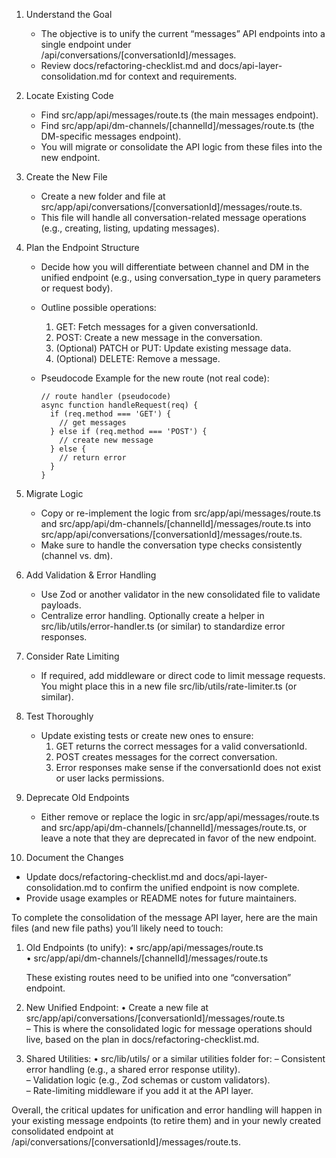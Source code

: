 1. Understand the Goal
   - The objective is to unify the current “messages” API endpoints into a single endpoint under /api/conversations/[conversationId]/messages.
   - Review docs/refactoring-checklist.md and docs/api-layer-consolidation.md for context and requirements.

2. Locate Existing Code
   - Find src/app/api/messages/route.ts (the main messages endpoint).
   - Find src/app/api/dm-channels/[channelId]/messages/route.ts (the DM-specific messages endpoint).
   - You will migrate or consolidate the API logic from these files into the new endpoint.

3. Create the New File
   - Create a new folder and file at src/app/api/conversations/[conversationId]/messages/route.ts.
   - This file will handle all conversation-related message operations (e.g., creating, listing, updating messages).

4. Plan the Endpoint Structure
   - Decide how you will differentiate between channel and DM in the unified endpoint (e.g., using conversation_type in query parameters or request body).
   - Outline possible operations:
     1) GET: Fetch messages for a given conversationId.  
     2) POST: Create a new message in the conversation.  
     3) (Optional) PATCH or PUT: Update existing message data.  
     4) (Optional) DELETE: Remove a message.

   - Pseudocode Example for the new route (not real code):
     ```
     // route handler (pseudocode)
     async function handleRequest(req) {
       if (req.method === 'GET') {
         // get messages
       } else if (req.method === 'POST') {
         // create new message
       } else {
         // return error
       }
     }
     ```

5. Migrate Logic
   - Copy or re-implement the logic from src/app/api/messages/route.ts and src/app/api/dm-channels/[channelId]/messages/route.ts into src/app/api/conversations/[conversationId]/messages/route.ts.
   - Make sure to handle the conversation type checks consistently (channel vs. dm).

6. Add Validation & Error Handling
   - Use Zod or another validator in the new consolidated file to validate payloads.
   - Centralize error handling. Optionally create a helper in src/lib/utils/error-handler.ts (or similar) to standardize error responses.

7. Consider Rate Limiting
   - If required, add middleware or direct code to limit message requests. You might place this in a new file src/lib/utils/rate-limiter.ts (or similar).

8. Test Thoroughly
   - Update existing tests or create new ones to ensure:
     1) GET returns the correct messages for a valid conversationId.  
     2) POST creates messages for the correct conversation.  
     3) Error responses make sense if the conversationId does not exist or user lacks permissions.

9. Deprecate Old Endpoints
   - Either remove or replace the logic in src/app/api/messages/route.ts and src/app/api/dm-channels/[channelId]/messages/route.ts, or leave a note that they are deprecated in favor of the new endpoint.

10. Document the Changes
   - Update docs/refactoring-checklist.md and docs/api-layer-consolidation.md to confirm the unified endpoint is now complete.
   - Provide usage examples or README notes for future maintainers.
   
   
   
   To complete the consolidation of the message API layer, here are the main files (and new file paths) you’ll likely need to touch:

1. Old Endpoints (to unify):
   • src/app/api/messages/route.ts  
   • src/app/api/dm-channels/[channelId]/messages/route.ts  

   These existing routes need to be unified into one “conversation” endpoint.

2. New Unified Endpoint:
   • Create a new file at src/app/api/conversations/[conversationId]/messages/route.ts  
     – This is where the consolidated logic for message operations should live, based on the plan in docs/refactoring-checklist.md.

3. Shared Utilities:
   • src/lib/utils/ or a similar utilities folder for:
     – Consistent error handling (e.g., a shared error response utility).  
     – Validation logic (e.g., Zod schemas or custom validators).  
     – Rate-limiting middleware if you add it at the API layer.

Overall, the critical updates for unification and error handling will happen in your existing message endpoints (to retire them) and in your newly created consolidated endpoint at /api/conversations/[conversationId]/messages/route.ts. 